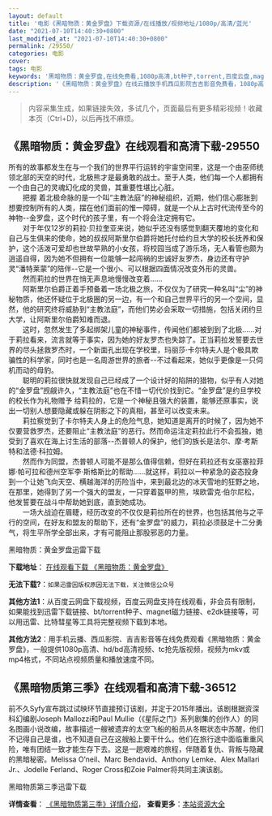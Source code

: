 ```yaml
---
layout: default
title: '电影《黑暗物质：黄金罗盘》下载资源/在线播放/视频地址/1080p/高清/蓝光'
date: "2021-07-10T14:40:30+0800"
last_modified_at: "2021-07-10T14:40:30+0800"
permalink: /29550/
categories: 电影
cover:
tags: 电影
keywords: '黑暗物质：黄金罗盘,在线免费看,1080p高清,bt种子,torrent,百度云盘,magnet,磁力链,迅雷下载资源'
description: '《黑暗物质：黄金罗盘》在线云播放手机西瓜影院吉吉影音免费看，1080p高清bd/hd未删减完整版和tc抢先枪版，mkv/mp4格式，附带bt/torrent种子、magnet/磁力链、百度云盘、网盘资源迅雷下载链接'
---
```


>内容采集生成，如果链接失效，多试几个，页面最后有更多精彩视频！收藏本页（Ctrl+D)，以后再找不麻烦。


## 《黑暗物质：黄金罗盘》在线观看和高清下载-29550

所有的故事都发生在与一个我们的世界平行运转的宇宙空间里，这是一个由巫师统领北部的天空的时代，北极熊才是最勇敢的战士。至于人类，他们每一个人都拥有一个由自己的灵魂幻化成的灵兽，其重要性堪比心脏。<br />　　把握 着北极命脉的是一个叫“主教法庭”的神秘组织，近期，他们信心膨胀到想要控制所有的人类，摆在他们面前的惟一障碍，就是一个从上古时代流传至今的神物--金罗盘，这个时代的孩子里，有一个将会注定拥有它。<br />　　对于年仅12岁的莉拉·贝拉奎亚来说，她似乎还没有感觉到翻天覆地的变化和自己与生俱来的使命，她的叔叔阿斯里尔伯爵将她托付给约旦大学的校长抚养和保护，这个活泼可爱却也世故早熟的小女孩，将校园当成了游乐场，无人看管也颇为逍遥自得，因为她不但拥有一位能够一起闯祸的忠诚好友罗杰，身边还有守护灵“潘特莱蒙”的陪伴--它是一个很小、可以根据四面情况改变外形的灵兽。<br />　　然而莉拉的世界在悄无声息地慢慢改变着……<br />　　阿斯里尔伯爵正着手预备着一场北极之旅，不仅仅为了研究一种名叫“尘”的神秘物质，他还怀疑位于北极圈的另一边，有一个和自己世界平行的另一个空间，显然，他的研究终将威胁到“主教法庭”，而他们势必会采取一切措施，包括关闭约旦大学，让阿斯里尔伯爵知难而退。<br />　　这时，忽然发生了多起绑架儿童的神秘事件，传闻他们都被到到了北极……对于莉拉看来，流言就等于事实，因为她的好友罗杰也失踪了。正当莉拉发誓要去世界的尽头拯救罗杰时，一个新面孔出现在学校里，玛丽莎·卡尔特夫人是个极具欺骗性的科学家，同时也是一名周游世界的旅者--不过看起来，她似乎更像是一只伺机而动的母豹。<br />　　聪明的莉拉很快就发现自己已经成了一个设计好的陷阱的猎物，似乎有人对她的“金罗盘”觊觎许久，“主教法庭”也在不惜一切代价找到它。“金罗盘”是约旦学校的校长作为礼物赠予 给莉拉的，它是一个神秘且强大的装置，能够还原事实，说出一切别人想要隐藏或躲在阴影之下的真相，甚至可以改变未来。<br />　　莉拉察觉到了卡尔特夫人身上的危险气息，她知道是离开的时候了，因为她不仅要营救罗杰，还要阻止“主教法庭”的恶行。然而命运注定莉拉此行不会孤独，她受到了喜欢在海上讨生活的部落--杰普顿人的保护，他们的族长是法尔、摩·考斯特和法德·科拉姆。<br />　　然而作为同盟，杰普顿人可能不是那么值得信赖，但好在莉拉还有女巫塞拉菲娜·帕可拉和德州空军李·斯格斯比的帮助……就这样，莉拉以一种紧急的姿态投身到一个让她飞向天空、横越海洋的历险当中，来到最北边的冰天雪地的狂野之地，在那里，她得到了另一个强大的盟友，一只穿着盔甲的熊，埃欧雷克·伯尔尼松，他发誓要在战斗中帮助她到底，直到她成功。<br />　　一场大战迫在眉睫，经历改变的不仅仅是莉拉所在的世界，也包括其他与之平行的空间，在好友和盟友的帮助下，还有“金罗盘”的威力，莉拉必须鼓足十二分勇气，将生平所学全部出来，才有可能阻止那股邪恶的力量。</p>


黑暗物质：黄金罗盘迅雷下载

**下载地址**： [在线观看下载 《黑暗物质：黄金罗盘》](https://www.993dy.com//vod-detail-id-19124.html) 


**无法下载?**：`如果迅雷因版权原因无法下载，关注微信公众号 `

**其他方法1**：从百度云网盘下载视频，百度云网盘支持在线观看，非会员有限制，如果能找到迅雷下载链接、bt/torrent种子、magnet磁力链接、e2dk链接等，可以用迅雷、比特彗星等工具将完整视频下载到本地。

**其他方法2**：用手机云播、西瓜影院、吉吉影音等在线免费观看《黑暗物质：黄金罗盘》，一般提供1080p高清、hd/bd高清视频、tc抢先版视频，视频为mkv或mp4格式，不同站点视频质量和播放速度不同。


## 《黑暗物质第三季》在线观看和高清下载-36512

前不久Syfy宣布跳过试映环节直接预订该剧，并定于2015年播出。该剧根据资深科幻编剧Joseph Mallozzi和Paul Mullie（《星际之门》系列剧集的创作人）的同名图画小说改编，故事描述一艘被遗弃的太空飞船的船员从冬眠状态中苏醒，他们不记得自己是谁，也不知道自己在这艘船上要干什么。他们在旅行途中面临重重风险，唯有团结一致才能生存下去。这是一趟艰难的旅程，伴随着复仇、背叛与隐藏的黑暗秘密。Melissa O’neil、Marc Bendavid、Anthony Lemke、Alex Mallari Jr.、Jodelle Ferland、Roger Cross和Zoie Palmer将共同主演该剧。


黑暗物质第三季迅雷下载

**详情查看**： [《黑暗物质第三季》详情介绍](/movie/36512/)， **查看更多**：[本站资源大全](/movie/t/all/)

